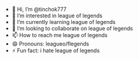 - 👋 Hi, I’m @tinchok777
- 👀 I’m interested in league of legends
- 🌱 I’m currently learning league of legends
- 💞️ I’m looking to collaborate on league of legends
- 📫 How to reach me league of legends
- 😄 Pronouns: leagueo/flegends
- ⚡ Fun fact: i hate league of legends
